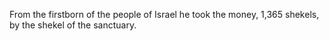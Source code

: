 From the firstborn of the people of Israel he took the money, 1,365 shekels, by the shekel of the sanctuary.
